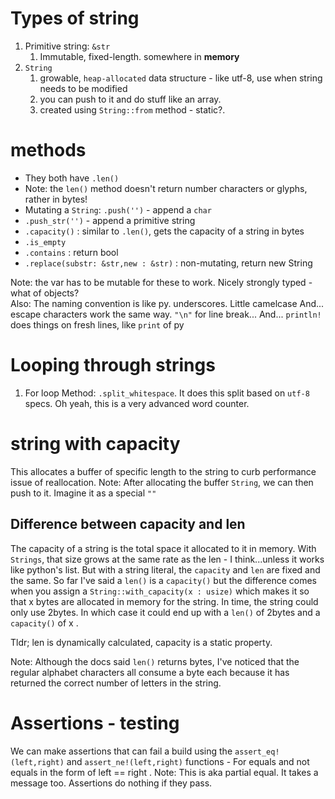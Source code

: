 # Types of string

1. Primitive string: `&str`
   1. Immutable, fixed-length. somewhere in **memory**
2. `String`
   1. growable, `heap-allocated` data structure - like utf-8, use when string needs to be modified
   2. you can push to it and do stuff like an array.
   3. created using `String::from` method - static?.

# methods

- They both have `.len()`
- Note: the `len()` method doesn't return number characters or glyphs, rather in bytes!
- Mutating a `String`: `.push('')` - append a `char`
- `.push_str('')` - append a primitive string
- `.capacity()` : similar to `.len()`, gets the capacity of a string in bytes
- `.is_empty`
- `.contains` : return bool
- `.replace(substr: &str,new : &str)` : non-mutating, return new String

Note: the var has to be mutable for these to work. Nicely strongly typed - what of objects?  
Also: The naming convention is like py. underscores. Little camelcase
And... escape characters work the same way. `"\n"` for line break...
And... `println!` does things on fresh lines, like `print` of py

# Looping through strings

1. For loop
   Method: `.split_whitespace`. It does this split based on `utf-8` specs. Oh yeah, this is a very advanced word counter.

# string with capacity

This allocates a buffer of specific length to the string to curb performance issue of reallocation.
Note: After allocating the buffer `String`, we can then push to it. Imagine it as a special `""`

## Difference between capacity and len

The capacity of a string is the total space it allocated to it in memory. With `Strings`, that size grows at the same rate as the len - I think...unless it works like python's list. But with a string literal, the `capacity` and `len` are fixed and the same. So far I've said a `len()` is a `capacity()` but the difference comes when you assign a `String::with_capacity(x : usize)` which makes it so that x bytes are allocated in memory for the string. In time, the string could only use 2bytes. In which case it could end up with a `len()` of 2bytes and a `capacity()` of x .

Tldr; len is dynamically calculated, capacity is a static property.

Note: Although the docs said `len()` returns bytes, I've noticed that the regular alphabet characters all consume a byte each because it has returned the correct number of letters in the string.

# Assertions - testing

We can make assertions that can fail a build using the `assert_eq!(left,right)` and `assert_ne!(left,right)` functions - For equals and not equals in the form of left == right . Note: This is aka partial equal. It takes a message too. 
Assertions do nothing if they pass.
